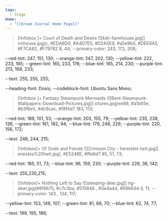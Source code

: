 ```yaml
---
tags:
  - Stage
Home:
  - "[[Dream Journal Home Page]]"
---
```

> [!infobox ]+   Court of Death and Desire
> ![[kiki-farmhouse.jpg]]
>[](themes/kiki-farmhouse.jpg)rmhouse.jpg)c, #EDABD0, #A4D7E5, #D2A5E9, #a5e9b0, #DEE9A5, #F7CA82, #F79782
>[](themes/kiki-farmhouse.jpg)8, 44;
--primary-color: 243, 172, 208;
>
--red-tint: 247, 151, 130;
--orange-tint: 247, 202, 130;
--yellow-tint: 222, 233, 165;
--green-tint: 165, 233, 176;
--blue-tint: 165, 214, 230;
--purple-tint: 213, 168, 233;
>
--text: 255, 255, 255;
>
--heading-font: Dosis;
--codeblock-font: Ubuntu Sans Mono;

> [!infobox ]+  Fantasy Steampunk Mermaids
![[Best-Steampunk-Wallpapers-Download-Pictures.jpg]]
>[](themes/Best-Steampunk-Wallpapers-Download-Pictures.jpg)ictures.jpg)ee88, #a1b65e, #b3f6e5, #dc9cac, #f8f4d7
>[](themes/Best-Steampunk-Wallpapers-Download-Pictures.jpg)183, 113;
>
--red-tint: 189, 101, 53;
--orange-tint: 203, 155, 79;
--yellow-tint: 235, 238, 136;
--green-tint: 161, 182, 94;
--blue-tint: 179, 246, 229;
--purple-tint: 220, 156, 172;
>
--text: 248, 244, 215;

>[!infobox]+ Of Gods and Fiends
>![[Crimson City - hereisbis twit.jpg]]
>[](themes/Crimson%20City%20-%20hereisbis%20twit.jpg)ereisbis%20twit.jpg), #E5248E,  #ffe6d7
>[](themes/Crimson%20City%20-%20hereisbis%20twit.jpg)85, 51, 73;
>
--red-tint: 185, 51, 73;
--blue-tint: 96, 159, 230;
--purple-tint: 229, 36, 142;
  >
--text: 255,230,215;

>[!infobox]+ Nothing Left to Say
>![[sleeping-deer.jpg]]
>[](themes/sleeping-deer.jpg)ng-deer.jpg)#8f8675, #c7c3ba,  #515846  , #3e4a4d, #68664d
>[](themes/sleeping-deer.jpg)4, 11;
--primary-color: 143 , 134, 117;
>
--yellow-tint: 153, 149, 107;
--green-tint: 81, 88, 70;
--blue-tint: 62, 74, 77;
>
--text: 199, 195, 186;